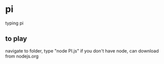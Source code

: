 # pi
typing pi

## to play
navigate to folder, type "node PI.js"
if you don't have node, can download from nodejs.org
